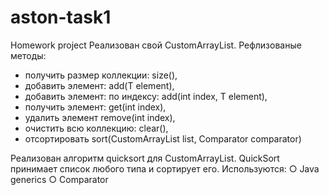 # aston-task1
Homework project
Реализован свой CustomArrayList.
 Рефлизованые методы:
- получить размер коллекции: size(),
- добавить элемент: add(T element), 
- добавить элемент: по индексу: add(int index, T element), 
- получить элемент: get(int index), 
- удалить элемент remove(int index), 
- очистить всю коллекцию: clear(), 
- отсортировать sort(CustomArrayList<T> list, Comparator<T> comparator)
  
  

Реализован алгоритм quicksort для CustomArrayList.
QuickSort принимает список любого типа и сортирует его. 
Используются: 
○ Java generics 
○ Comparator
